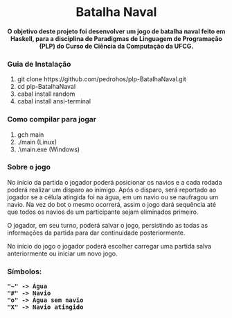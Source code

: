 <h1 align="center"> Batalha Naval </h1>
<p align="center">
  <b>O objetivo deste projeto foi desenvolver um jogo de batalha naval feito em Haskell, para a disciplina de Paradigmas de Linguagem de Programação (PLP) do Curso de Ciência da Computação da UFCG.</b>
  
  <h3>Guia de Instalação</h3>
  <ol>
    <li>git clone https://github.com/pedrohos/plp-BatalhaNaval.git</li>
    <li>cd plp-BatalhaNaval</li>
    <li>cabal install random</li>
    <li>cabal install ansi-terminal</li>
  </ol>
  
  <h3>Como compilar para jogar</h3>
  <ol>
    <li> gch main</li>
    <li> ./main (Linux)</li>
    <li> .\main.exe (Windows)</li>
  </ol>
  
  <h3>
    Sobre o jogo
  </h3>
    No início da partida o jogador poderá posicionar os navios e a cada rodada poderá realizar um disparo ao inimigo. Após o disparo, será reportado ao jogador se a célula     atingida foi na água, em um navio ou se naufragou um navio. Na vez do bot o mesmo ocorrerá, assim o jogo dará sequência até que todos os navios de um participante sejam eliminados primeiro.

  O jogador, em seu turno, poderá salvar o jogo, persistindo as todas as informações da partida para dar continuidade posteriormente.

  No início do jogo o jogador poderá escolher carregar uma partida salva anteriormente ou iniciar um novo jogo.

  <h3>
    Símbolos:
  
    "~" -> Água 
    "#" -> Navio 
    "o" -> Água sem navio 
    "X" -> Navio atingido 
  </h3>
  
</p>
